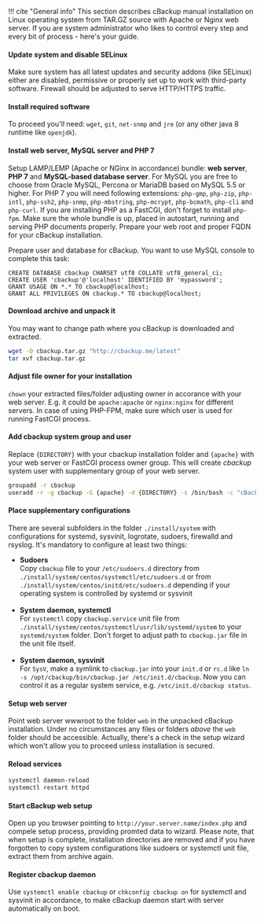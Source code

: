 !!! cite "General info"
    This section describes cBackup manual installation on Linux operating system from TAR.GZ source with Apache or Nginx web server. If you are system administrator who likes to control every step and every bit of process - here's your guide.

#### Update system and disable SELinux

Make sure system has all latest updates and security addons (like SELinux) either are disabled, permissive or properly set up to work with third-party software. Firewall should be adjusted to serve HTTP/HTTPS traffic. 

#### Install required software

To proceed you'll need: `wget`, `git`, `net-snmp` and `jre` (or any other java 8 runtime like `openjdk`).

#### Install web server, MySQL server and PHP 7

Setup LAMP/LEMP (Apache or NGinx in accordance) bundle: **web server**, **PHP 7** and **MySQL-based database server**. For MySQL you are free to choose from Oracle MySQL, Percona or MariaDB based on MySQL 5.5 or higher. For PHP 7 you will need following extensions: `php-gmp`, `php-zip`, `php-intl`, `php-ssh2`, `php-snmp`, `php-mbstring`, `php-mcrypt`, `php-bcmath`, `php-cli` and `php-curl`. If you are installing PHP as a FastCGI, don't forget to install `php-fpm`. Make sure the whole bundle is up, placed in autostart, running and serving PHP documents properly. Prepare your web root and proper FQDN for your cBackup installation.

Prepare user and database for cBackup. You want to use MySQL console to complete this task:

```mysql
CREATE DATABASE cbackup CHARSET utf8 COLLATE utf8_general_ci;
CREATE USER 'cbackup'@'localhost' IDENTIFIED BY 'mypassword';
GRANT USAGE ON *.* TO cbackup@localhost;
GRANT ALL PRIVILEGES ON cbackup.* TO cbackup@localhost;
```

#### Download archive and unpack it

You may want to change path where you cBackup is downloaded and extracted.

```bash
wget -O cbackup.tar.gz "http://cbackup.me/latest"
tar xvf cbackup.tar.gz
```

#### Adjust file owner for your installation

`chown` your extracted files/folder adjusting owner in accorance with your web server. E.g. it could be `apache:apache` or `nginx:nginx` for different servers. In case of using PHP-FPM, make sure which user is used for running FastCGI process.

#### Add cbackup system group and user

Replace `{DIRECTORY}` with your cbackup installation folder and `{apache}` with your web server or FastCGI process owner group. This will create _cbackup_ system user with supplementary group of your web server. 

```bash
groupadd -r cbackup
useradd -r -g cbackup -G {apache} -d {DIRECTORY} -s /bin/bash -c "cBackup System User" cbackup
``` 

#### Place supplementary configurations

There are several subfolders in the folder `./install/system` with configurations for systemd, sysvinit, logrotate, sudoers, firewalld and rsyslog. It's mandatory to configure at least two things:

* **Sudoers**<br>
  Copy `cbackup` file to your `/etc/sudoers.d` directory from `./install/system/centos/systemctl/etc/sudoers.d` or from `./install/system/centos/initd/etc/sudoers.d` depending if your operating system is controlled by systemd or sysvinit
  <br><br>
* **System daemon, systemctl**<br>
  For `systemctl` copy `cbackup.service` unit file from `./install/system/centos/systemctl/usr/lib/systemd/system` to your `systemd/system` folder. Don't forget to adjust path to `cbackup.jar` file in the unit file itself.
  <br><br>
* **System daemon, sysvinit**<br>
  For `SysV`, make a symlink to `cbackup.jar` into your `init.d` or `rc.d` like `ln -s /opt/cbackup/bin/cbackup.jar /etc/init.d/cbackup`. Now you can control it as a regular system service, e.g. `/etc/init.d/cbackup status`. 

#### Setup web server

Point web server wwwroot to the folder `web` in the unpacked cBackup installation. Under no circumstances any files or folders _above_ the `web` folder should be accessible. Actually, there's a check in the setup wizard which won't allow you to proceed unless installation is secured.   

#### Reload services

```bash
systemctl daemon-reload
systemctl restart httpd
```

#### Start cBackup web setup

Open up you browser pointing to `http://your.server.name/index.php` and compele setup process, providing promted data to wizard. Please note, that when setup is complete, installation directories are removed and if you have forgotten to copy system configurations like sudoers or systemctl unit file, extract them from archive again.

#### Register cbackup daemon

Use `systemctl enable cbackup` or `chkconfig cbackup on` for systemctl and sysvinit in accordance, to make cBackup daemon start with server automatically on boot.